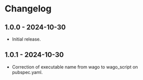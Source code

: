# Changelog

## 1.0.0 - 2024-10-30
- Initial release.

## 1.0.1 - 2024-10-30
- Correction of executable name from wago to wago_script on pubspec.yaml.

